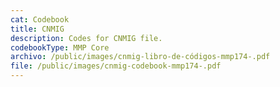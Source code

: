 ```yaml
---
cat: Codebook
title: CNMIG
description: Codes for CNMIG file.
codebookType: MMP Core
archivo: /public/images/cnmig-libro-de-códigos-mmp174-.pdf
file: /public/images/cnmig-codebook-mmp174-.pdf
---
```

